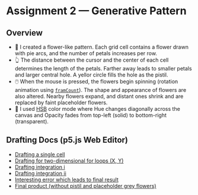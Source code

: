 # Assignment 2 — Generative Pattern

## Overview

- 🌸 I created a flower-like pattern. Each grid cell contains a flower drawn with pie arcs, and the number of petals increases per row.
- 👆 The distance between the cursor and the center of each cell determines the length of the petals. Farther away leads to smaller petals and larger central hole. A yellor circle fills the hole as the pistil.
- 🖱️ When the mouse is pressed, the flowers begin spinning (rotation animation using [`framCount`](https://p5js.org/reference/p5/frameCount/)). The shape and appearance of flowers are also altered. Nearby flowers expand, and distant ones shrink and are replaced by faint placeholder flowers.
- 🎨 I used [HSB](https://www.learnui.design/blog/the-hsb-color-system-practicioners-primer.html) color mode where Hue changes diagonally across the canvas and Opacity fades from top-left (solid) to bottom-right (transparent).

## Drafting Docs (p5.js Web Editor)

- [Drafting a single cell](https://editor.p5js.org/xl6294/sketches/cOgVBtshJ)
- [Drafting for two-dimensional for loops (X, Y)](https://editor.p5js.org/xl6294/sketches/2wfSsoC7u)
- [Drafting integration i](https://editor.p5js.org/xl6294/sketches/xV0v9_GYF)
- [Drafting integration ii](https://editor.p5js.org/xl6294/sketches/aevphcJ8f)
- [Interesting error which leads to final result](https://editor.p5js.org/xl6294/sketches/biFKRkiWc)
- [Final product (without pistil and placeholder grey flowers)](https://editor.p5js.org/xl6294/sketches/n2t3OMrHS)
